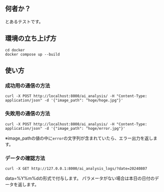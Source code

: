 ## 何者か？
とあるテストです。

## 環境の立ち上げ方
```:shell
cd docker
docker compose up --build
```

## 使い方
### 成功用の通信の方法
```:shell
curl -X POST http://localhost:8000/ai_analysis/ -H "Content-Type: application/json" -d '{"image_path": "hoge/hoge.jpg"}'
```

### 失敗用の通信の方法
```:shell
curl -X POST http://localhost:8000/ai_analysis/ -H "Content-Type: application/json" -d '{"image_path": "hoge/error.jpg"}'
```
※image_pathの値の中に`error`の文字列が含まれていたら、エラー出力を返します。

### データの確認方法
```
curl -X GET http://127.0.0.1:8000/ai_analysis_logs/?date=20240807
```
data=%Y%m%dの形式で付与します。
パラメータがない場合は本日の日付のデータを返します。

### 